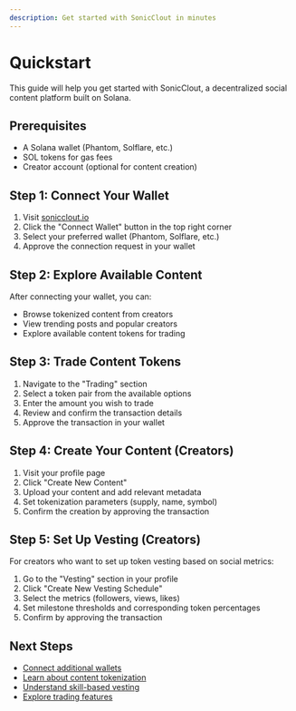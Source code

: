 ```yaml
---
description: Get started with SonicClout in minutes
---
```


# Quickstart

This guide will help you get started with SonicClout, a decentralized social content platform built on Solana.

## Prerequisites

- A Solana wallet (Phantom, Solflare, etc.)
- SOL tokens for gas fees
- Creator account (optional for content creation)

## Step 1: Connect Your Wallet

1. Visit [sonicclout.io](https://sonicclout.io)
2. Click the "Connect Wallet" button in the top right corner
3. Select your preferred wallet (Phantom, Solflare, etc.)
4. Approve the connection request in your wallet

## Step 2: Explore Available Content

After connecting your wallet, you can:

- Browse tokenized content from creators
- View trending posts and popular creators
- Explore available content tokens for trading

## Step 3: Trade Content Tokens

1. Navigate to the "Trading" section
2. Select a token pair from the available options
3. Enter the amount you wish to trade
4. Review and confirm the transaction details
5. Approve the transaction in your wallet

## Step 4: Create Your Content (Creators)

1. Visit your profile page
2. Click "Create New Content"
3. Upload your content and add relevant metadata
4. Set tokenization parameters (supply, name, symbol)
5. Confirm the creation by approving the transaction

## Step 5: Set Up Vesting (Creators)

For creators who want to set up token vesting based on social metrics:

1. Go to the "Vesting" section in your profile
2. Click "Create New Vesting Schedule"
3. Select the metrics (followers, views, likes)
4. Set milestone thresholds and corresponding token percentages
5. Confirm by approving the transaction

## Next Steps

- [Connect additional wallets](connecting-wallet.md)
- [Learn about content tokenization](../basics/content-tokenization.md)
- [Understand skill-based vesting](../basics/skill-based-vesting.md)
- [Explore trading features](../basics/trading-features.md)
